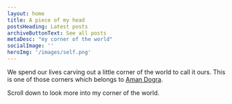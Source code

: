 ```yaml
---
layout: home
title: A piece of my head
postsHeading: Latest posts
archiveButtonText: See all posts
metaDesc: "my corner of the world"
socialImage: ''
heroImg: '/images/self.png'
---
```


We spend our lives carving out a little corner of the world to call it ours. This is one of those corners which belongs to [Aman Dogra](https://amandogra.com).

Scroll down to look more into my corner of the world.
